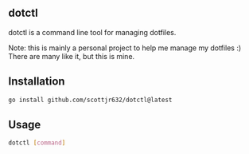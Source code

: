 ## dotctl

dotctl is a command line tool for managing dotfiles.

Note: this is mainly a personal project to help me manage my dotfiles :) 
There are many like it, but this is mine.

## Installation

```bash
go install github.com/scottjr632/dotctl@latest
```

## Usage

```bash
dotctl [command]
```
